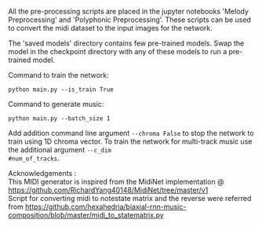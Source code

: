 All the pre-processing scripts are placed in the jupyter notebooks 'Melody Preprocessing' and 'Polyphonic Preprocessing'. 
These scripts can be used to convert the midi dataset to the input images for the network. 

The 'saved models' directory contains few pre-trained models. Swap the model in the checkpoint directory with any of these models to run a pre-trained model. 

Command to train the network:

<code>python main.py --is_train True</code>

Command to generate music:

<code>python main.py --batch_size 1</code>

Add addition command line argument <code>--chroma False</code> to stop the network to train using 1D chroma vector. To train
the network for multi-track music use the additional argument <code>--c_dim #num_of_tracks</code>.

Acknowledgements :<br/>
This MIDI generator is inspired from the MidiNet implementation @ https://github.com/RichardYang40148/MidiNet/tree/master/v1 <br/>
Script for converting midi to notestate matrix and the reverse were referred from https://github.com/hexahedria/biaxial-rnn-music-composition/blob/master/midi_to_statematrix.py


